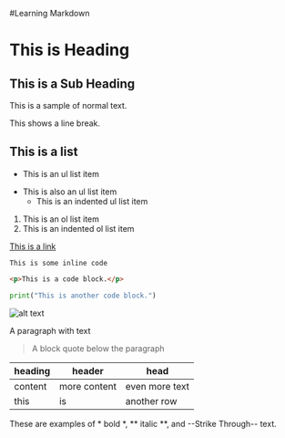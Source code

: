 #Learning Markdown

# This is Heading

## This is a Sub Heading

This is a sample of normal text.

This shows a line break.

## This is a list

- This is an ul list item
+ This is also an ul list item
  + This is an indented ul list item

1. This is an ol list item
  1. This is an indented ol list item


[This is a link](#this-is-heading)

`This is some inline code`

```html
<p>This is a code block.</p>
```

```python
print("This is another code block.")
```

![alt text](https://images.pexels.com/photos/11253062/pexels-photo-11253062.jpeg)

A paragraph with text
> A block quote below the paragraph

| heading | header | head |
| --- | --- | --- |
| content | more content | even more text |
| this | is | another row |

These are examples of * bold *, ** italic **, and --Strike Through-- text.
